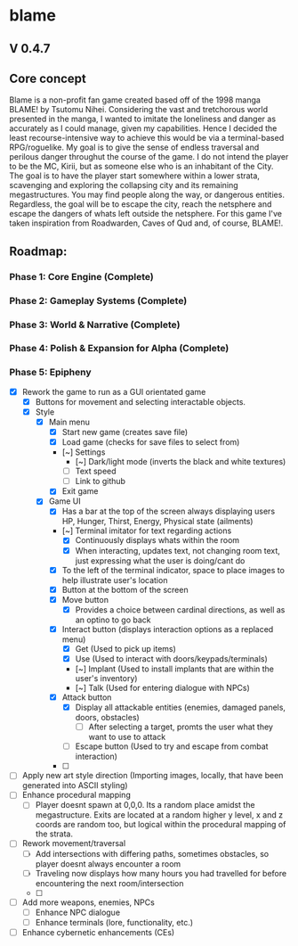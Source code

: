 # blame

## V 0.4.7

## Core concept

Blame is a non-profit fan game created based off of the 1998 manga BLAME! by Tsutomu Nihei. Considering the vast and tretchorous world presented in the manga, I wanted to imitate the loneliness and danger as accurately as I could manage, given my capabilities. Hence I decided the least recourse-intensive way to achieve this would be via a terminal-based RPG/roguelike. My goal is to give the sense of endless traversal and perilous danger throughut the course of the game. I do not intend the player to be the MC, Kirii, but as someone else who is an inhabitant of the City. The goal is to have the player start somewhere within a lower strata, scavenging and exploring the collapsing city and its remaining megastructures. You may find people along the way, or dangerous entities. Regardless, the goal will be to escape the city, reach the netsphere and escape the dangers of whats left outside the netsphere. For this game I've taken inspiration from Roadwarden, Caves of Qud and, of course, BLAME!.

## Roadmap:

### Phase 1: Core Engine (Complete)

### Phase 2: Gameplay Systems (Complete)

### Phase 3: World & Narrative (Complete)

### Phase 4: Polish & Expansion for Alpha (Complete)

### Phase 5: Epipheny

- [x] Rework the game to run as a GUI orientated game
  - [x] Buttons for movement and selecting interactable objects.
  - [x] Style
    - [x] Main menu
      - [x] Start new game (creates save file)
      - [x] Load game (checks for save files to select from)
      - [~] Settings
        - [~] Dark/light mode (inverts the black and white textures)
        - [ ] Text speed
        - [ ] Link to github
      - [x] Exit game
    - [x] Game UI
      - [x] Has a bar at the top of the screen always displaying users HP, Hunger, Thirst, Energy, Physical state (ailments)
      - [~] Terminal imitator for text regarding actions
        - [x] Continuously displays whats within the room
        - [x] When interacting, updates text, not changing room text, just expressing what the user is doing/cant do
      - [x] To the left of the terminal indicator, space to place images to help illustrate user's location
      - [x] Button at the bottom of the screen
      - [x] Move button
        - [x] Provides a choice between cardinal directions, as well as an optino to go back
      - [x] Interact button (displays interaction options as a replaced menu)
        - [x] Get (Used to pick up items)
        - [x] Use (Used to interact with doors/keypads/terminals)
        - [~] Implant (Used to install implants that are within the user's inventory)
        - [~] Talk (Used for entering dialogue with NPCs)
      - [x] Attack button
        - [x] Display all attackable entities (enemies, damaged panels, doors, obstacles)
          - [ ] After selecting a target, promts the user what they want to use to attack
        - [ ] Escape button (Used to try and escape from combat interaction)
      - [ ]
- [ ] Apply new art style direction (Importing images, locally, that have been generated into ASCII styling)
- [ ] Enhance procedural mapping
  - [ ] Player doesnt spawn at 0,0,0. Its a random place amidst the megastructure. Exits are located at a random higher y level, x and z coords are random too, but logical within the procedural mapping of the strata.
- [ ] Rework movement/traversal
  - [ ] Add intersections with differing paths, sometimes obstacles, so player doesnt always encounter a room
  - [ ] Traveling now displays how many hours you had travelled for before encountering the next room/intersection
  - [ ]
- [ ] Add more weapons, enemies, NPCs
  - [ ] Enhance NPC dialogue
  - [ ] Enhance terminals (lore, functionality, etc.)
- [ ] Enhance cybernetic enhancements (CEs)
